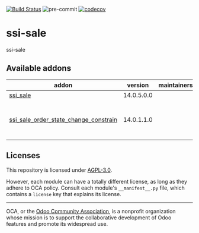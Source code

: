 [![Build Status](https://travis-ci.com/open-synergy/ssi-sale.svg?branch=14.0)](https://travis-ci.com/open-synergy/ssi-sale)
![pre-commit](https://github.com/open-synergy/ssi-sale/actions/workflows/pre-commit.yml/badge.svg)
[![codecov](https://codecov.io/gh/open-synergy/ssi-sale/branch/14.0/graph/badge.svg)](https://codecov.io/gh/open-synergy/ssi-sale)

<!-- /!\ do not modify above this line -->

# ssi-sale

ssi-sale

<!-- /!\ do not modify below this line -->

<!-- prettier-ignore-start -->

[//]: # (addons)

Available addons
----------------
addon | version | maintainers | summary
--- | --- | --- | ---
[ssi_sale](ssi_sale/) | 14.0.5.0.0 |  | Sale
[ssi_sale_order_state_change_constrain](ssi_sale_order_state_change_constrain/) | 14.0.1.1.0 |  | Sale Order + State Change Constrain Integration

[//]: # (end addons)

<!-- prettier-ignore-end -->

## Licenses

This repository is licensed under [AGPL-3.0](LICENSE).

However, each module can have a totally different license, as long as they adhere to OCA
policy. Consult each module's `__manifest__.py` file, which contains a `license` key
that explains its license.

----

OCA, or the [Odoo Community Association](http://odoo-community.org/), is a nonprofit
organization whose mission is to support the collaborative development of Odoo features
and promote its widespread use.
